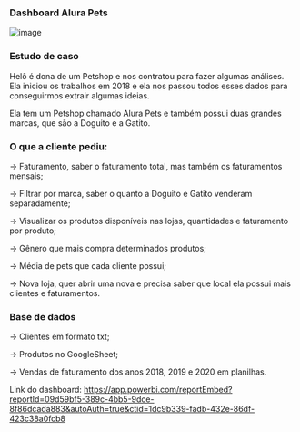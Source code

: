 ### Dashboard Alura Pets

![image](https://user-images.githubusercontent.com/78882871/201179718-ac1a897d-dc26-4156-a5f3-b2661e996d84.png)


### Estudo de caso

Helô é dona de um Petshop e nos contratou para fazer algumas análises. Ela iniciou os trabalhos em 2018 e ela nos passou todos esses dados para conseguirmos extrair algumas ideias.

Ela tem um Petshop chamado Alura Pets e também possui duas grandes marcas, que são a Doguito e a Gatito.


### O que a cliente pediu:

→ Faturamento, saber o faturamento total, mas também os faturamentos mensais;

→ Filtrar por marca, saber o quanto a Doguito e Gatito venderam separadamente;

→ Visualizar os produtos disponíveis nas lojas, quantidades e faturamento por produto;

→ Gênero que mais compra determinados produtos;

→ Média de pets que cada cliente possui;

→ Nova loja, quer abrir uma nova e precisa saber que local ela possui mais clientes e faturamentos.


### Base de dados

→ Clientes em formato txt;

→ Produtos no GoogleSheet;

→ Vendas de faturamento dos anos 2018, 2019 e 2020 em planilhas.

Link do dashboard: https://app.powerbi.com/reportEmbed?reportId=09d59bf5-389c-4bb5-9dce-8f86dcada883&autoAuth=true&ctid=1dc9b339-fadb-432e-86df-423c38a0fcb8

